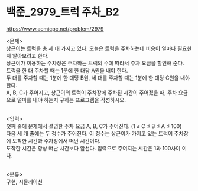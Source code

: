 # 백준_2979_트럭 주차_B2

https://www.acmicpc.net/problem/2979

<문제><br/>
상근이는 트럭을 총 세 대 가지고 있다. 오늘은 트럭을 주차하는데 비용이 얼마나 필요한지 알아보려고 한다.<br/>
상근이가 이용하는 주차장은 주차하는 트럭의 수에 따라서 주차 요금을 할인해 준다.<br/>
트럭을 한 대 주차할 때는 1분에 한 대당 A원을 내야 한다.<br/>
두 대를 주차할 때는 1분에 한 대당 B원, 세 대를 주차할 때는 1분에 한 대당 C원을 내야 한다.<br/>
A, B, C가 주어지고, 상근이의 트럭이 주차장에 주차된 시간이 주어졌을 때, 주차 요금으로 얼마를 내야 하는지 구하는 프로그램을 작성하시오.<br/><br/>

<입력><br/>
첫째 줄에 문제에서 설명한 주차 요금 A, B, C가 주어진다. (1 ≤ C ≤ B ≤ A ≤ 100)<br/>
다음 세 개 줄에는 두 정수가 주어진다. 이 정수는 상근이가 가지고 있는 트럭이 주차장에 도착한 시간과 주차장에서 떠난 시간이다.<br/>
도착한 시간은 항상 떠난 시간보다 앞선다. 입력으로 주어지는 시간은 1과 100사이 이다. <br/><br/>

<분류><br/>
구현, 시뮬레이션